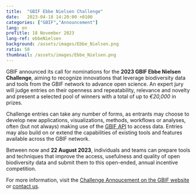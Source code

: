 ```yaml
---
title:  "GBIF Ebbe Nielsen Challenge"
date:   2023-04-18 14:20:00 +0100
categories: ["GBIF","Announcement"]
lang: en
preTitle: 18 November 2023
lang-ref: ebbeNielsen
background: /assets/images/Ebbe_Nielsen.png
ratio: 50
thumbnail: /assets/images/Ebbe_Nielsen.png
---
```



GBIF announced its call for nominations for the **2023 GBIF Ebbe Nielsen Challenge**, aiming to recognize innovations that leverage biodiversity data and tools from the GBIF network to advance open science. An expert jury will judge entries on their openness and repeatability, relevance and novelty and present a selected pool of winners with a total of up to *€20,000* in prizes.

Challenge entries can take any number of forms, as entrants may choose to develop new applications, visualizations, methods, workflows or analyses, often (but not always) making use of the [GBIF API](https://www.gbif.org/developer/summary) to access data. Entries may also build on or extend the capabilities of existing tools and features available across the GBIF network.

Between now and **22 August 2023**, individuals and teams can prepare tools and techniques that improve the access, usefulness and quality of open biodiversity data and submit them to this open-ended, annual incentive competition.

For more information, visit the [Challenge Annoucement on the GBIF website](https://www.gbif.org/news/21vzChUiLS19gDFpOzozBp/2023-ebbe-nielsen-challenge-seeks-open-data-innovations-for-biodiversity) or [contact us](mailto:canadensys.network@gmail.com).
